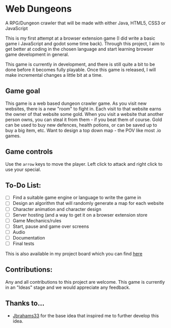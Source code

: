 # Web Dungeons


A RPG/Dungeon crawler that will be made with either Java, HTML5, CSS3 or JavaScript

This is my first attempt at a browser extension game (I did write a basic game i JavaScript and godot some time back). Through this project, I aim to get better at coding in the chosen language and start learning browser game development in general.

This game is currently in development, and there is still quite a bit to be done before it becomes fully playable. Once this game is released, I will make incremental changes a little bit at a time.

## Game goal

This game is a web based dungeon crawler game. As you visit new websites, there is a new "room" to fight in. Each visit to that website earns the owner of that website some gold. When you visit a website that another person owns, you can steal it from them - if you beat them of course. Gold can be used to buy new defences, health potions, or can be saved up to buy a big item, etc. Want to design a top down map - the POV like most .io games.

## Game controls

Use the `arrow` keys to move the player. Left click to attack and right click to use your special. 

## To-Do List:

- [ ] Find a suitable game engine or language to write the game in
- [ ] Design an algorithm that will randomly generate a map for each website
- [ ] Character animation and character design
- [ ] Server hosting (and a way to get it on a browser extension store
- [ ] Game Mechanics/rules
- [ ] Start, pause and game over screens
- [ ] Audio
- [ ] Documentation
- [ ] Final tests

This is also available in my project board which you can find [here](https://github.com/users/D0NU7-H0G/projects/1)

## Contributions:

Any and all contributions to this project are welcome. This game is currently in an "Ideas" stage and we would appreciate any feedback.

## Thanks to...

- [Jbrahams33](https://www.reddit.com/r/gameideas/comments/go52bi/rpg_browser_extension_dungeon_crawl_through_the/) for the base idea that inspired me to further develop this idea.
